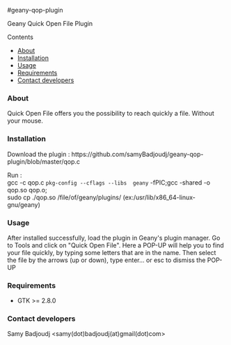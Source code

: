 #geany-qop-plugin

Geany Quick Open File Plugin

<p class="topic-title first">
Contents
</p>
<ul class="simple">
<li>
<a class="reference internal" href="#about" id="id1" name="id1">About</a>
</li>
<li>
<a class="reference internal" href="#installation" id="id1" name="id1">Installation</a>
</li>
<li>
<a class="reference internal" href="#usage" id="id2" name="id2">Usage</a>
</li>
<li>
<a class="reference internal" href="#requirements" id="id3" name="id3">Requirements</a>
</li>
<li>
<a class="reference internal" href="#contact-developers" id="id4" name="id4">Contact developers</a>
</li>
</ul>
</div>
<div class="section" id="about">
<h3>
About
</h3>
<p>
Quick Open File offers you the possibility to reach quickly a file. Without your mouse.
</p>
</div>
<div class="section" id="installation">
	
<h3>
Installation
</h3>

<p>Download the plugin :  https://github.com/samyBadjoudj/geany-qop-plugin/blob/master/qop.c
</p>
<p>
	
	
Run : <br/>
	gcc -c  qop.c `pkg-config --cflags --libs  geany`  -fPIC;gcc -shared -o qop.so qop.o;<br/>
	sudo cp ./qop.so /file/of/geany/plugins/ (ex:/usr/lib/x86_64-linux-gnu/geany)
</p>

</div>
<div class="section" id="usage">
<h3>
Usage
</h3>
<p>
After installed successfully, load the plugin in Geany's plugin manager. 
Go to Tools and click on "Quick Open File". 
Here a POP-UP will help you to find your file quickly, by typing some letters that are in the name.
Then select the file by the arrows (up or down), type enter... or esc to dismiss the POP-UP
</p>

</div>
<div class="section" id="requirements">
<h3>
Requirements
</h3>
<ul class="simple">
<li>GTK &gt;= 2.8.0
</li>
</ul>
</div>
<div class="section" id="contact-developers">
<h3>
Contact developers
</h3>
<p>
Samy Badjoudj &lt;samy(dot)badjoudj(at)gmail(dot)com&gt;
</p>
</div>



